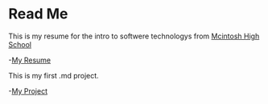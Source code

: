 # Read Me #

This is my resume for the intro to softwere technologys from [Mcintosh High School](https://www.youtube.com/watch?v=dQw4w9WgXcQ)


-[My Resume](RESUME.md)

This is my first .md project.

-[My Project](PROGRAMING_LANGUAGES_TABLE.md)
